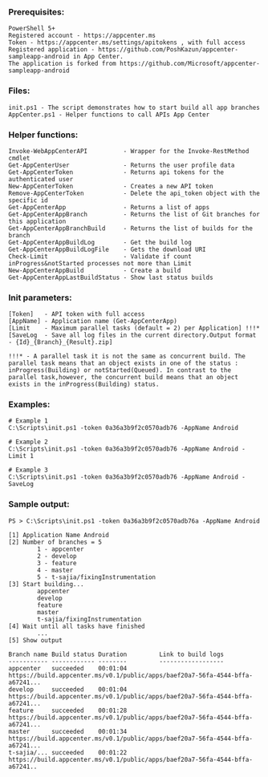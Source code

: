 ### Prerequisites:
	PowerShell 5+
	Registered account - https://appcenter.ms
	Token - https://appcenter.ms/settings/apitokens , with full access
	Registered application - https://github.com/PoshKazun/appcenter-sampleapp-android in App Center. 
	The application is forked from https://github.com/Microsoft/appcenter-sampleapp-android

### Files:
	init.ps1 - The script demonstrates how to start build all app branches
	AppCenter.ps1 - Helper functions to call APIs App Center
	
### Helper functions:
	Invoke-WebAppCenterAPI          - Wrapper for the Invoke-RestMethod cmdlet
	Get-AppCenterUser               - Returns the user profile data
	Get-AppCenterToken              - Returns api tokens for the authenticated user 
	New-AppCenterToken              - Creates a new API token
	Remove-AppCenterToken           - Delete the api_token object with the specific id
	Get-AppCenterApp                - Returns a list of apps
	Get-AppCenterAppBranch          - Returns the list of Git branches for this application
	Get-AppCenterAppBranchBuild     - Returns the list of builds for the branch
	Get-AppCenterAppBuildLog        - Get the build log
	Get-AppCenterAppBuildLogFile    - Gets the download URI
	Check-Limit                     - Validate if count inProgress&notStarted processes not more than Limit
	New-AppCenterAppBuild           - Create a build
	Get-AppCenterAppLastBuildStatus - Show last status builds

### Init parameters:
	[Token]   - API token with full access
	[AppName] - Application name (Get-AppCenterApp)
	[Limit    - Maximum parallel tasks (default = 2) per Application] !!!*
	[SaveLog  - Save all log files in the current directory.Output format - {Id}_{Branch}_{Result}.zip]
	
	!!!* - A parallel task it is not the same as concurrent build. The parallel task means that an object exists in one of the status : inProgress(Building) or notStarted(Queued). In contrast to the parallel task,however, the concurrent build means that an object exists in the inProgress(Building) status.
	
### Examples:
	# Example 1
	C:\Scripts\init.ps1 -token 0a36a3b9f2c0570adb76 -AppName Android
	
	# Example 2
	C:\Scripts\init.ps1 -token 0a36a3b9f2c0570adb76 -AppName Android -Limit 1
	
	# Example 3
	C:\Scripts\init.ps1 -token 0a36a3b9f2c0570adb76 -AppName Android -SaveLog
	
### Sample output:
	PS > C:\Scripts\init.ps1 -token 0a36a3b9f2c0570adb76a -AppName Android
	
	[1] Application Name Android
	[2] Number of branches = 5
			1 - appcenter
			2 - develop
			3 - feature
			4 - master
			5 - t-sajia/fixingInstrumentation
	[3] Start building...
			appcenter
			develop
			feature
			master
			t-sajia/fixingInstrumentation
	[4] Wait until all tasks have finished
			...
	[5] Show output

	Branch name Build status Duration         Link to build logs
	----------- ------------ --------         ------------------
	appcenter   succeeded    00:01:04         https://build.appcenter.ms/v0.1/public/apps/baef20a7-56fa-4544-bffa-a67241...
	develop     succeeded    00:01:04	  https://build.appcenter.ms/v0.1/public/apps/baef20a7-56fa-4544-bffa-a67241...
	feature     succeeded    00:01:28   	  https://build.appcenter.ms/v0.1/public/apps/baef20a7-56fa-4544-bffa-a67241...
	master      succeeded    00:01:34	  https://build.appcenter.ms/v0.1/public/apps/baef20a7-56fa-4544-bffa-a67241...
	t-sajia/... succeeded    00:01:22         https://build.appcenter.ms/v0.1/public/apps/baef20a7-56fa-4544-bffa-a67241..
	
